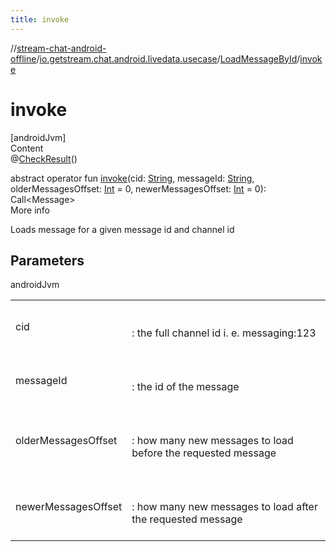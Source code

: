 ```yaml
---
title: invoke
---
```

//[stream-chat-android-offline](../../../index.md)/[io.getstream.chat.android.livedata.usecase](../index.md)/[LoadMessageById](index.md)/[invoke](invoke.md)



# invoke  
[androidJvm]  
Content  
@[CheckResult](https://developer.android.com/reference/kotlin/androidx/annotation/CheckResult.html)()  
  
abstract operator fun [invoke](invoke.md)(cid: [String](https://kotlinlang.org/api/latest/jvm/stdlib/kotlin/-string/index.html), messageId: [String](https://kotlinlang.org/api/latest/jvm/stdlib/kotlin/-string/index.html), olderMessagesOffset: [Int](https://kotlinlang.org/api/latest/jvm/stdlib/kotlin/-int/index.html) = 0, newerMessagesOffset: [Int](https://kotlinlang.org/api/latest/jvm/stdlib/kotlin/-int/index.html) = 0): Call&lt;Message&gt;  
More info  


Loads message for a given message id and channel id



## Parameters  
  
androidJvm  
  
| | |
|---|---|
| <a name="io.getstream.chat.android.livedata.usecase/LoadMessageById/invoke/#kotlin.String#kotlin.String#kotlin.Int#kotlin.Int/PointingToDeclaration/"></a>cid| <a name="io.getstream.chat.android.livedata.usecase/LoadMessageById/invoke/#kotlin.String#kotlin.String#kotlin.Int#kotlin.Int/PointingToDeclaration/"></a><br/><br/>: the full channel id i. e. messaging:123<br/><br/>|
| <a name="io.getstream.chat.android.livedata.usecase/LoadMessageById/invoke/#kotlin.String#kotlin.String#kotlin.Int#kotlin.Int/PointingToDeclaration/"></a>messageId| <a name="io.getstream.chat.android.livedata.usecase/LoadMessageById/invoke/#kotlin.String#kotlin.String#kotlin.Int#kotlin.Int/PointingToDeclaration/"></a><br/><br/>: the id of the message<br/><br/>|
| <a name="io.getstream.chat.android.livedata.usecase/LoadMessageById/invoke/#kotlin.String#kotlin.String#kotlin.Int#kotlin.Int/PointingToDeclaration/"></a>olderMessagesOffset| <a name="io.getstream.chat.android.livedata.usecase/LoadMessageById/invoke/#kotlin.String#kotlin.String#kotlin.Int#kotlin.Int/PointingToDeclaration/"></a><br/><br/>: how many new messages to load before the requested message<br/><br/>|
| <a name="io.getstream.chat.android.livedata.usecase/LoadMessageById/invoke/#kotlin.String#kotlin.String#kotlin.Int#kotlin.Int/PointingToDeclaration/"></a>newerMessagesOffset| <a name="io.getstream.chat.android.livedata.usecase/LoadMessageById/invoke/#kotlin.String#kotlin.String#kotlin.Int#kotlin.Int/PointingToDeclaration/"></a><br/><br/>: how many new messages to load after the requested message<br/><br/>|
  
  



